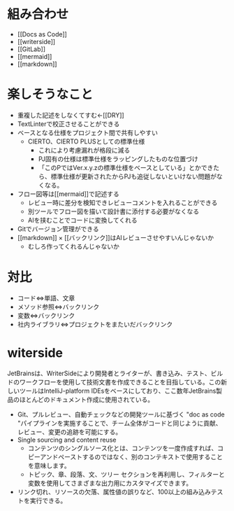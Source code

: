 # 組み合わせ
- [[Docs as Code]]
- [[writerside]]
- [[GitLab]]
- [[mermaid]]
- [[markdown]]

# 楽しそうなこと
- 重複した記述をしなくてすむ←[[DRY]]
- TextLinterで校正させることができる
- ベースとなる仕様をプロジェクト間で共有しやすい
	- CIERTO、CIERTO PLUSとしての標準仕様
		- これにより考慮漏れが格段に減る
		- PJ固有の仕様は標準仕様をラッピングしたものな位置づけ
		- 「このPではVer.x.y.zの標準仕様をベースとしている」とかできたら、標準仕様が更新されたからPJも追従しないといけない問題がなくなる。
- フロー図等は[[mermaid]]で記述する
	- レビュー時に差分を検知できレビューコメントを入れることができる
	- 別ツールでフロー図を描いて設計書に添付する必要がなくなる
	- AIを挟むことでコードに変換してくれる
- Gitでバージョン管理ができる
- [[markdown]] × [[バックリンク]]はAIレビューさせやすいんじゃないか
	- むしろ作ってくれるんじゃないか

# 対比
- コード⇔単語、文章
- メソッド参照⇔バックリンク
- 変数⇔バックリンク
- 社内ライブラリ⇔プロジェクトをまたいだバックリンク

# witerside
JetBrainsは、WriterSideにより開発者とライターが、書き込み、テスト、ビルドのワークフローを使用して技術文書を作成できることを目指している。この新しいツールはIntelliJ-platform IDEsをベースにしており、ここ数年JetBrains製品のほとんどのドキュメント作成に使用されている。
- Git、プルレビュー、自動チェックなどの開発ツールに基づく "doc as code "パイプラインを実施することで、チーム全体がコードと同じように貢献、レビュー、変更の追跡を可能にする。
- Single sourcing and content reuse
	- コンテンツのシングルソース化とは、コンテンツを一度作成すれば、コピーアンドペーストするのではなく、別のコンテキストで使用することを意味します。
	- トピック、章、段落、文、ツリー セクションを再利用し、フィルターと変数を使用してさまざまな出力用にカスタマイズできます。
- リンク切れ、リソースの欠落、属性値の誤りなど、100以上の組み込みテストを実行できる。